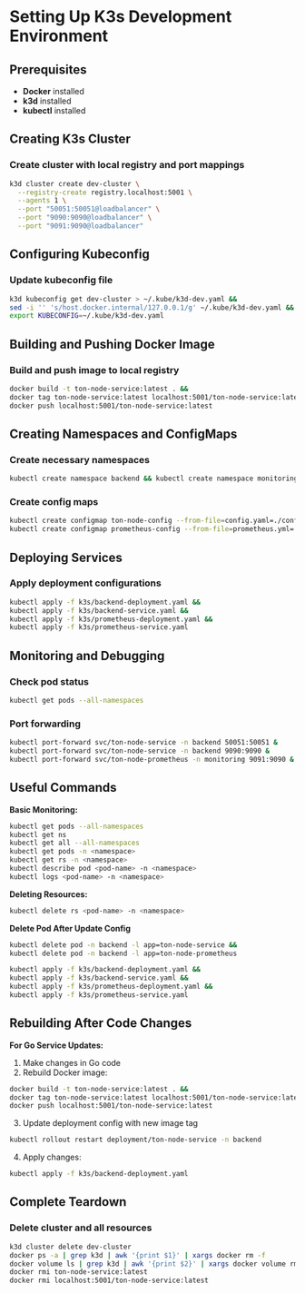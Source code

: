 # Setting Up K3s Development Environment

## Prerequisites
* **Docker** installed
* **k3d** installed
* **kubectl** installed

## Creating K3s Cluster

### Create cluster with local registry and port mappings

```bash
k3d cluster create dev-cluster \
  --registry-create registry.localhost:5001 \
  --agents 1 \
  --port "50051:50051@loadbalancer" \
  --port "9090:9090@loadbalancer" \
  --port "9091:9090@loadbalancer"
```

## Configuring Kubeconfig

### Update kubeconfig file

```bash
k3d kubeconfig get dev-cluster > ~/.kube/k3d-dev.yaml &&
sed -i '' 's/host.docker.internal/127.0.0.1/g' ~/.kube/k3d-dev.yaml &&
export KUBECONFIG=~/.kube/k3d-dev.yaml
```

## Building and Pushing Docker Image

### Build and push image to local registry

```bash
docker build -t ton-node-service:latest . &&
docker tag ton-node-service:latest localhost:5001/ton-node-service:latest &&
docker push localhost:5001/ton-node-service:latest
```

## Creating Namespaces and ConfigMaps

### Create necessary namespaces

```bash
kubectl create namespace backend && kubectl create namespace monitoring
```

### Create config maps

```bash
kubectl create configmap ton-node-config --from-file=config.yaml=./config.yaml -n backend &&
kubectl create configmap prometheus-config --from-file=prometheus.yml=./infra/prometheus/prometheus-k3s.yml -n monitoring
```

## Deploying Services

### Apply deployment configurations

```bash
kubectl apply -f k3s/backend-deployment.yaml &&
kubectl apply -f k3s/backend-service.yaml &&
kubectl apply -f k3s/prometheus-deployment.yaml &&
kubectl apply -f k3s/prometheus-service.yaml
```

## Monitoring and Debugging

### Check pod status

```bash
kubectl get pods --all-namespaces
```

### Port forwarding

```bash
kubectl port-forward svc/ton-node-service -n backend 50051:50051 &
kubectl port-forward svc/ton-node-service -n backend 9090:9090 &
kubectl port-forward svc/ton-node-prometheus -n monitoring 9091:9090 &
```

## Useful Commands

**Basic Monitoring:**
```bash
kubectl get pods --all-namespaces
kubectl get ns
kubectl get all --all-namespaces
kubectl get pods -n <namespace>
kubectl get rs -n <namespace>
kubectl describe pod <pod-name> -n <namespace>
kubectl logs <pod-name> -n <namespace>
```

**Deleting Resources:**
```bash
kubectl delete rs <pod-name> -n <namespace>
```

**Delete Pod After Update Config**
```bash
kubectl delete pod -n backend -l app=ton-node-service &&
kubectl delete pod -n backend -l app=ton-node-prometheus

kubectl apply -f k3s/backend-deployment.yaml &&
kubectl apply -f k3s/backend-service.yaml &&
kubectl apply -f k3s/prometheus-deployment.yaml &&
kubectl apply -f k3s/prometheus-service.yaml
```

## Rebuilding After Code Changes

**For Go Service Updates:**
1. Make changes in Go code
2. Rebuild Docker image:

```bash
docker build -t ton-node-service:latest . &&
docker tag ton-node-service:latest localhost:5001/ton-node-service:latest &&
docker push localhost:5001/ton-node-service:latest
```

3. Update deployment config with new image tag

```bash
kubectl rollout restart deployment/ton-node-service -n backend
```

4. Apply changes:

```bash
kubectl apply -f k3s/backend-deployment.yaml
```

## Complete Teardown

### Delete cluster and all resources
```bash
k3d cluster delete dev-cluster
docker ps -a | grep k3d | awk '{print $1}' | xargs docker rm -f
docker volume ls | grep k3d | awk '{print $2}' | xargs docker volume rm -f
docker rmi ton-node-service:latest
docker rmi localhost:5001/ton-node-service:latest
```
